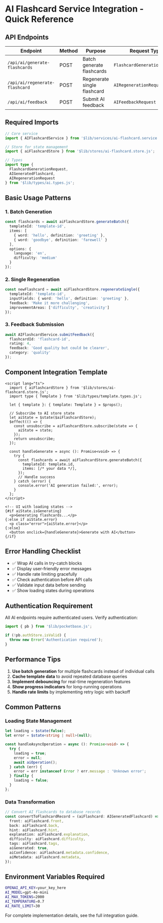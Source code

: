 # AI Flashcard Service Integration - Quick Reference

## API Endpoints

| Endpoint | Method | Purpose | Request Type |
|----------|--------|---------|--------------|
| `/api/ai/generate-flashcards` | POST | Batch generate flashcards | `FlashcardGenerationRequest` |
| `/api/ai/regenerate-flashcard` | POST | Regenerate single flashcard | `AIRegenerationRequest` |
| `/api/ai/feedback` | POST | Submit AI feedback | `AIFeedbackRequest` |

## Required Imports

```typescript
// Core service
import { AIFlashcardService } from '$lib/services/ai-flashcard.service.js';

// Store for state management
import { aiFlashcardStore } from '$lib/stores/ai-flashcard.store.js';

// Types
import type { 
  FlashcardGenerationRequest,
  AIGeneratedFlashcard,
  AIRegenerationRequest 
} from '$lib/types/ai.types.js';
```

## Basic Usage Patterns

### 1. Batch Generation

```typescript
const flashcards = await aiFlashcardStore.generateBatch({
  templateId: 'template-id',
  items: [
    { word: 'hello', definition: 'greeting' },
    { word: 'goodbye', definition: 'farewell' }
  ],
  options: {
    language: 'en',
    difficulty: 'medium'
  }
});
```

### 2. Single Regeneration

```typescript
const newFlashcard = await aiFlashcardStore.regenerateSingle({
  templateId: 'template-id',
  inputFields: { word: 'hello', definition: 'greeting' },
  feedback: 'Make it more challenging',
  improvementAreas: ['difficulty', 'creativity']
});
```

### 3. Feedback Submission

```typescript
await AIFlashcardService.submitFeedback({
  flashcardId: 'flashcard-id',
  rating: 4,
  feedback: 'Good quality but could be clearer',
  category: 'quality'
});
```

## Component Integration Template

```svelte
<script lang="ts">
  import { aiFlashcardStore } from '$lib/stores/ai-flashcard.store.js';
  import type { Template } from '$lib/types/template.types.js';

  let { template }: { template: Template } = $props();
  
  // Subscribe to AI store state
  let aiState = $state($aiFlashcardStore);
  $effect(() => {
    const unsubscribe = aiFlashcardStore.subscribe(state => {
      aiState = state;
    });
    return unsubscribe;
  });

  const handleGenerate = async (): Promise<void> => {
    try {
      const flashcards = await aiFlashcardStore.generateBatch({
        templateId: template.id,
        items: [/* your data */],
      });
      // Handle success
    } catch (error) {
      console.error('AI generation failed:', error);
    }
  };
</script>

<!-- UI with loading states -->
{#if aiState.isGenerating}
  <p>Generating flashcards...</p>
{:else if aiState.error}
  <p class="error">{aiState.error}</p>
{:else}
  <button onclick={handleGenerate}>Generate with AI</button>
{/if}
```

## Error Handling Checklist

- ✅ Wrap AI calls in try-catch blocks
- ✅ Display user-friendly error messages
- ✅ Handle rate limiting gracefully
- ✅ Check authentication before API calls
- ✅ Validate input data before sending
- ✅ Show loading states during operations

## Authentication Requirement

All AI endpoints require authenticated users. Verify authentication:

```typescript
import { pb } from '$lib/pocketbase.js';

if (!pb.authStore.isValid) {
  throw new Error('Authentication required');
}
```

## Performance Tips

1. **Use batch generation** for multiple flashcards instead of individual calls
2. **Cache template data** to avoid repeated database queries
3. **Implement debouncing** for real-time regeneration features
4. **Show progress indicators** for long-running operations
5. **Handle rate limits** by implementing retry logic with backoff

## Common Patterns

### Loading State Management

```typescript
let loading = $state(false);
let error = $state<string | null>(null);

const handleAsyncOperation = async (): Promise<void> => {
  try {
    loading = true;
    error = null;
    await aiOperation();
  } catch (err) {
    error = err instanceof Error ? err.message : 'Unknown error';
  } finally {
    loading = false;
  }
};
```

### Data Transformation

```typescript
// Convert AI flashcards to database records
const convertToFlashcardRecord = (aiFlashcard: AIGeneratedFlashcard) => ({
  front: aiFlashcard.front,
  back: aiFlashcard.back,
  hint: aiFlashcard.hint,
  explanation: aiFlashcard.explanation,
  difficulty: aiFlashcard.difficulty,
  tags: aiFlashcard.tags,
  aiGenerated: true,
  aiConfidence: aiFlashcard.metadata.confidence,
  aiMetadata: aiFlashcard.metadata,
});
```

## Environment Variables Required

```bash
OPENAI_API_KEY=your_key_here
AI_MODEL=gpt-4o-mini
AI_MAX_TOKENS=2000
AI_TEMPERATURE=0.7
AI_RATE_LIMIT=30
```

For complete implementation details, see the full integration guide.
